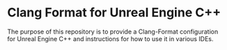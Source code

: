 # Clang Format for Unreal Engine C++
The purpose of this repository is to provide a Clang-Format configuration for Unreal Engine C++ and instructions for how to use it in various IDEs.
